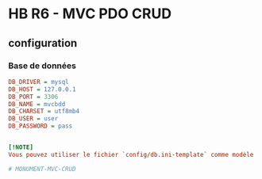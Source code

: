 # HB R6 - MVC PDO CRUD

## configuration 

### Base de données
```ini
DB_DRIVER = mysql
DB_HOST = 127.0.0.1
DB_PORT = 3306
DB_NAME = mvcbdd
DB_CHARSET = utf8mb4
DB_USER = user
DB_PASSWORD = pass


[!NOTE]
Vous pouvez utiliser le fichier `config/db.ini-template` comme modèle

#   M O N U M E N T - M V C - C R U D  
 